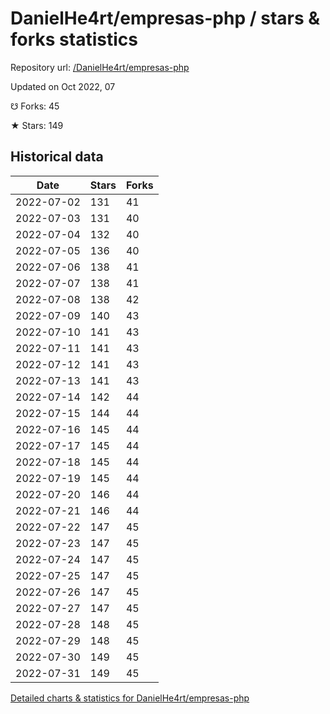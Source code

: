 # DanielHe4rt/empresas-php / stars & forks statistics

Repository url: [/DanielHe4rt/empresas-php](https://github.com/DanielHe4rt/empresas-php)

Updated on Oct 2022, 07

☋ Forks: 45

★ Stars: 149

## Historical data
| Date | Stars | Forks |
|------|-------|-------|
| 2022-07-02 | 131 | 41 | 
| 2022-07-03 | 131 | 40 | 
| 2022-07-04 | 132 | 40 | 
| 2022-07-05 | 136 | 40 | 
| 2022-07-06 | 138 | 41 | 
| 2022-07-07 | 138 | 41 | 
| 2022-07-08 | 138 | 42 | 
| 2022-07-09 | 140 | 43 | 
| 2022-07-10 | 141 | 43 | 
| 2022-07-11 | 141 | 43 | 
| 2022-07-12 | 141 | 43 | 
| 2022-07-13 | 141 | 43 | 
| 2022-07-14 | 142 | 44 | 
| 2022-07-15 | 144 | 44 | 
| 2022-07-16 | 145 | 44 | 
| 2022-07-17 | 145 | 44 | 
| 2022-07-18 | 145 | 44 | 
| 2022-07-19 | 145 | 44 | 
| 2022-07-20 | 146 | 44 | 
| 2022-07-21 | 146 | 44 | 
| 2022-07-22 | 147 | 45 | 
| 2022-07-23 | 147 | 45 | 
| 2022-07-24 | 147 | 45 | 
| 2022-07-25 | 147 | 45 | 
| 2022-07-26 | 147 | 45 | 
| 2022-07-27 | 147 | 45 | 
| 2022-07-28 | 148 | 45 | 
| 2022-07-29 | 148 | 45 | 
| 2022-07-30 | 149 | 45 | 
| 2022-07-31 | 149 | 45 | 


[Detailed charts & statistics for DanielHe4rt/empresas-php](https://reviewgithub.com/rep/DanielHe4rt/empresas-php)
